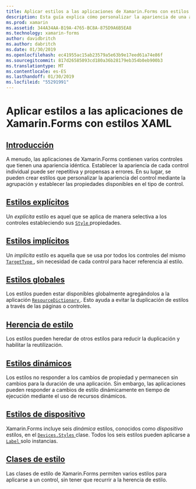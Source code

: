 ```yaml
---
title: Aplicar estilos a las aplicaciones de Xamarin.Forms con estilos XAML
description: Esta guía explica cómo personalizar la apariencia de una aplicación de Xamarin.Forms con estilos XAML.
ms.prod: xamarin
ms.assetid: 344A34AA-B19A-4765-BC8A-875D9A6B5EA8
ms.technology: xamarin-forms
author: davidbritch
ms.author: dabritch
ms.date: 01/30/2019
ms.openlocfilehash: ec41955ac15ab23579a5e63b9e17eed61a74e86f
ms.sourcegitcommit: 817d26585093cd180a36b28179eb354b0eb900b3
ms.translationtype: MT
ms.contentlocale: es-ES
ms.lasthandoff: 01/30/2019
ms.locfileid: "55291991"
---
```

# <a name="styling-xamarinforms-apps-using-xaml-styles"></a>Aplicar estilos a las aplicaciones de Xamarin.Forms con estilos XAML

## <a name="introductionintroductionmd"></a>[Introducción](introduction.md)

A menudo, las aplicaciones de Xamarin.Forms contienen varios controles que tienen una apariencia idéntica. Establecer la apariencia de cada control individual puede ser repetitiva y propensas a errores. En su lugar, se pueden crear estilos que personalizar la apariencia del control mediante la agrupación y establecer las propiedades disponibles en el tipo de control.

## <a name="explicit-stylesexplicitmd"></a>[Estilos explícitos](explicit.md)

Un *explícita* estilo es aquel que se aplica de manera selectiva a los controles estableciendo sus [ `Style` ](xref:Xamarin.Forms.VisualElement.Style) propiedades.

## <a name="implicit-stylesimplicitmd"></a>[Estilos implícitos](implicit.md)

Un *implícita* estilo es aquella que se usa por todos los controles del mismo [ `TargetType` ](xref:Xamarin.Forms.Style.TargetType), sin necesidad de cada control para hacer referencia al estilo.

## <a name="global-stylesapplicationmd"></a>[Estilos globales](application.md)

Los estilos pueden estar disponibles globalmente agregándolos a la aplicación [ `ResourceDictionary` ](xref:Xamarin.Forms.ResourceDictionary). Esto ayuda a evitar la duplicación de estilos a través de las páginas o controles.

## <a name="style-inheritanceinheritancemd"></a>[Herencia de estilo](inheritance.md)

Los estilos pueden heredar de otros estilos para reducir la duplicación y habilitar la reutilización.

## <a name="dynamic-stylesdynamicmd"></a>[Estilos dinámicos](dynamic.md)

Los estilos no responder a los cambios de propiedad y permanecen sin cambios para la duración de una aplicación. Sin embargo, las aplicaciones pueden responder a cambios de estilo dinámicamente en tiempo de ejecución mediante el uso de recursos dinámicos.

## <a name="device-stylesdevicemd"></a>[Estilos de dispositivo](device.md)

Xamarin.Forms incluye seis *dinámica* estilos, conocidos como *dispositivo* estilos, en el [ `Devices.Styles` ](xref:Xamarin.Forms.Device.Styles) clase. Todos los seis estilos pueden aplicarse a [ `Label` ](xref:Xamarin.Forms.Label) solo instancias.

## <a name="style-classesstyle-classmd"></a>[Clases de estilo](style-class.md)

Las clases de estilo de Xamarin.Forms permiten varios estilos para aplicarse a un control, sin tener que recurrir a la herencia de estilo.
